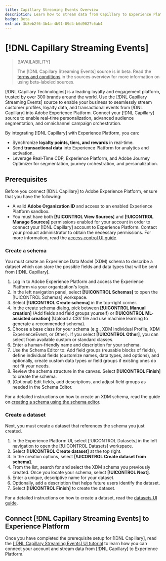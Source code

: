 ```yaml
---
title: Capillary Streaming Events Overview
description: Learn how to stream data from Capillary to Experience Platform.
badge: Beta
exl-id: 3b8eb2f6-3b4a-4b91-89d4-b6d9027c6ab4
---
```

# [!DNL Capillary Streaming Events]

>[!AVAILABILITY]
>
>The [!DNL Capillary Streaming Events] source is in beta. Read the [terms and conditions](../../home.md#terms-and-conditions) in the sources overview for more information on using beta-labeled sources.

[!DNL Capillary Technologies] is a leading loyalty and engagement platform, trusted by over 300 brands around the world. Use the [!DNL Capillary Streaming Events] source to enable your business to seamlessly stream customer profiles, loyalty data, and transactional events from [!DNL Capillary] into Adobe Experience Platform. Connect your [!DNL Capillary] source to enable real-time personalization, advanced audience segmentation, and omnichannel campaign orchestration.

By integrating [!DNL Capillary] with Experience Platform, you can:

* Synchronize **loyalty points, tiers, and rewards** in real-time.
* Send **transactional data** into Experience Platform for analytics and activation.
* Leverage Real-Time CDP, Experience Platform, and Adobe Journey Optimizer for segmentation, journey orchestration, and personalization.

## Prerequisites

Before you connect [!DNL Capillary] to Adobe Experience Platform, ensure that you have the following:

* A valid **Adobe Organization ID** and access to an enabled Experience Platform sandbox.
* You must have both **[!UICONTROL View Sources]** and **[!UICONTROL Manage Sources]** permissions enabled for your account in order to connect your [!DNL Capillary] account to Experience Platform. Contact your product administrator to obtain the necessary permissions. For more information, read the [access control UI guide](../../../access-control/ui/overview.md).

### Create a schema

You must create an Experience Data Model (XDM) schema to describe a dataset which can store the possible fields and data types that will be sent from [!DNL Capillary].

1. Log in to Adobe Experience Platform and access the Experience Platform via your organization's login.
2. In the left navigation panel, select **[!UICONTROL Schemas]** to open the [!UICONTROL Schemas] workspace.
3. Select **[!UICONTROL Create schema]** in the top-right corner.
4. In the create schema dialog, pick between **[!UICONTROL Manual creation]** (Add fields and field groups yourself) or **[!UICONTROL ML-assisted creation]** (Upload a CSV file and use machine learning to generate a recommended schema).
5. Choose a base class for your schema (e.g., XDM Individual Profile, XDM ExperienceEvent, or Other). If you select **[!UICONTROL Other]**, you can select from available custom or standard classes.
6. Enter a human-friendly name and description for your schema.
7. Use the Schema Editor to: Add field groups (reusable blocks of fields), define individual fields (customize names, data types, and options), and optionally, create custom data types or field groups if existing ones do not fit your needs.
8. Review the schema structure in the canvas. Select **[!UICONTROL Finish]** to create the schema.
9. (Optional) Edit fields, add descriptions, and adjust field groups as needed in the Schema Editor.

For a detailed instructions on how to create an XDM schema, read the guide on [creating a schema using the schema editor](../../../xdm/tutorials/create-schema-ui.md).

### Create a dataset

Next, you must create a dataset that references the schema you just created.

1. In the Experience Platform UI, select [!UICONTROL Datasets] in the left navigation to open the [!UICONTROL Datasets] workspace.
2. Select **[!UICONTROL Create dataset]** at the top right.
3. In the creation options, select **[!UICONTROL Create dataset from schema]**.
4. From the list, search for and select the XDM schema you previously created. Once you locate your schema, select **[!UICONTROL Next]**.
5. Enter a unique, descriptive name for your dataset.
6. Optionally, add a description that helps future users identify the dataset.
7. Select **[!UICONTROL Finish]** to create the dataset.
   
For a detailed instructions on how to create a dataset, read the [datasets UI guide](../../../catalog/datasets/user-guide.md).

## Connect [!DNL Capillary Streaming Events] to Experience Platform

Once you have completed the prerequisite setup for [!DNL Capillary], read the [[!DNL Capillary Streaming Events] UI tutorial](../../tutorials/ui/create/loyalty/capillary.md) to learn how you can connect your account and stream data from [!DNL Capillary] to Experience Platform.
